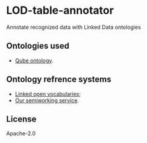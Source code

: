 # LOD-table-annotator
Annotate recognized data with Linked Data ontologies

## Ontologies used

 - [Qube ontology](https://www.w3.org/TR/vocab-data-cube/).
 
## Ontology refrence systems

 - [Linked open vocabularies](http://lov.okfn.org/dataset/lov/);
 - [Our semiworking service](http://irnok.net:3030/).
 
## License

Apache-2.0

